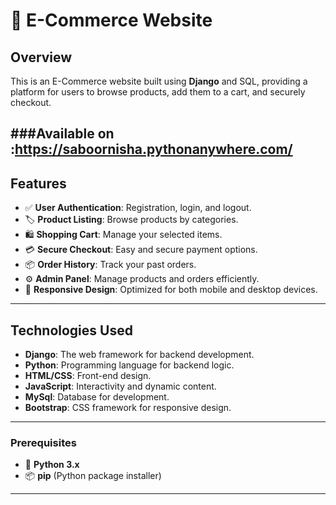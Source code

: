 # 🛒 E-Commerce Website

## Overview
This is an E-Commerce website built using **Django** and SQL, providing a platform for users to browse products, add them to a cart, and securely checkout. 

###Available on :https://saboornisha.pythonanywhere.com/
---

## Features
- ✅ **User Authentication**: Registration, login, and logout.
- 🏷️ **Product Listing**: Browse products by categories.
- 🛍️ **Shopping Cart**: Manage your selected items.
- 💳 **Secure Checkout**: Easy and secure payment options.
- 📦 **Order History**: Track your past orders.
- ⚙️ **Admin Panel**: Manage products and orders efficiently.
- 📱 **Responsive Design**: Optimized for both mobile and desktop devices.
---

## Technologies Used
- **Django**: The web framework for backend development.
- **Python**: Programming language for backend logic.
- **HTML/CSS**: Front-end design.
- **JavaScript**: Interactivity and dynamic content.
- **MySql**: Database for development.
- **Bootstrap**: CSS framework for responsive design.
---

### Prerequisites
- 🐍 **Python 3.x**
- 📦 **pip** (Python package installer)
---
